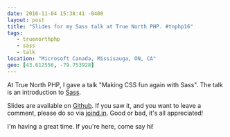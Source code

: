 ```yaml
---
date: 2016-11-04 15:38:41 -0400
layout: post
title: "Slides for my Sass talk at True North PHP. #tnphp16"
tags:
   - truenorthphp
   - sass
   - talk
location: "Microsoft Canada, Missisauga, ON, CA"
geo: [43.612556, -79.753928]
---
```


At True North PHP, I gave a talk "Making CSS fun again with Sass". The talk
is an introduction to [Sass][1].

Slides are available on [Github][2]. If you saw it, and you want to leave a
comment, please do so via [joind.in][3]. Good or bad, it's all appreciated!

I'm having a great time. If you're here, come say hi!

[1]: http://sass-lang.com/
[2]: https://github.com/evert/sass-talk
[3]: https://joind.in/event/truenorthphp/making-css-fun-again-with-sass

